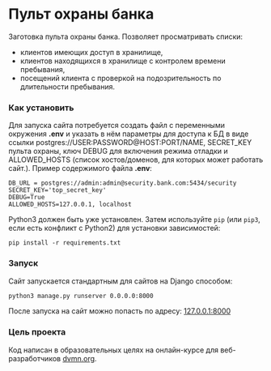 # Пульт охраны банка

Заготовка пульта охраны банка. Позволяет просматривать списки:

- клиентов имеющих доступ в хранилище,
- клиентов находящихся в хранилище с контролем времени пребывания,
- посещений клиента с проверкой на подозрительность по длительности пребывания. 

### Как установить

Для запуска сайта потребуется создать файл с переменными окружения **.env** и указать в нём параметры для доступа к БД в виде ссылки postgres://USER:PASSWORD@HOST:PORT/NAME, SECRET_KEY пульта охраны, ключ DEBUG для включения режима отладки и ALLOWED_HOSTS (список хостов/доменов, для которых может работать сайт.). Пример содержимого файла **.env**:

```
DB_URL = postgres://admin:admin@security.bank.com:5434/security
SECRET_KEY='top_secret_key'
DEBUG=True
ALLOWED_HOSTS=127.0.0.1, localhost
```

Python3 должен быть уже установлен. 
Затем используйте `pip` (или `pip3`, если есть конфликт с Python2) для установки зависимостей:

```
pip install -r requirements.txt
```

### Запуск

Сайт запускается стандартным для сайтов на Django способом:

```bash
python3 manage.py runserver 0.0.0.0:8000
```

После запуска на сайт можно попасть по адресу: [127.0.0.1:8000](http://127.0.0.1:8000/)

### Цель проекта

Код написан в образовательных целях на онлайн-курсе для веб-разработчиков [dvmn.org](https://dvmn.org/).

